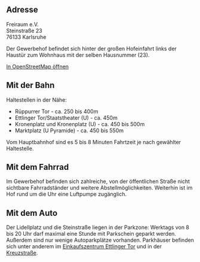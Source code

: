 ## Adresse

Freiraum e.V.<br>
Steinstraße 23<br>
76133 Karlsruhe

Der Gewerbehof befindet sich hinter der großen Hofeinfahrt links der Haustür zum Wohnhaus mit der selben Hausnummer (23).

[In OpenStreetMap öffnen](https://www.openstreetmap.org/way/161708985#map=16/49.0066/8.4073)

## Mit der Bahn

Haltestellen in der Nähe:

* Rüppurrer Tor - ca. 250 bis 400m
* Ettlinger Tor/Staatstheater (U) - ca. 450m
* Kronenplatz und Kronenplatz (U) - ca. 450 bis 500m
* Marktplatz (U Pyramide) - ca. 450 bis 550m

Vom Hauptbahnhof sind es 5 bis 8 Minuten Fahrtzeit je nach gewählter Haltestelle.

## Mit dem Fahrrad

Im Gewerbehof befinden sich zahlreiche, von der öffentlichen Straße nicht sichtbare Fahrradständer und weitere Abstellmöglichkeiten. Weiterhin ist im Hof rund um die Uhr eine Luftpumpe zugänglich.

## Mit dem Auto

Der Lidellplatz und die Steinstraße liegen in der Parkzone: Werktags von 8 bis 20 Uhr darf maximal eine Stunde mit Parkschein geparkt werden. Außerdem sind nur wenige Autoparkplätze vorhanden. Parkhäuser befinden sich unter anderem im [Einkaufszentrum Ettlinger Tor](https://www.openstreetmap.org/way/22890616) und in der [Kreuzstraße](https://www.openstreetmap.org/way/108453623).
